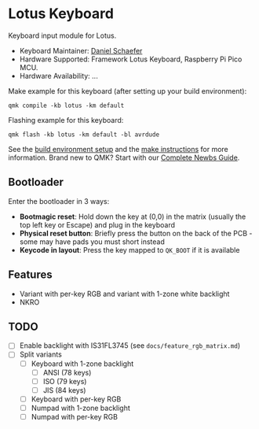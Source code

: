 # Lotus Keyboard

Keyboard input module for Lotus.

* Keyboard Maintainer: [Daniel Schaefer](https://github.com/JohnAZoidberg)
* Hardware Supported: Framework Lotus Keyboard, Raspberry Pi Pico MCU.
* Hardware Availability: ...

Make example for this keyboard (after setting up your build environment):

    qmk compile -kb lotus -km default

Flashing example for this keyboard:

    qmk flash -kb lotus -km default -bl avrdude

See the [build environment setup](https://docs.qmk.fm/#/getting_started_build_tools) and the [make instructions](https://docs.qmk.fm/#/getting_started_make_guide) for more information. Brand new to QMK? Start with our [Complete Newbs Guide](https://docs.qmk.fm/#/newbs).

## Bootloader

Enter the bootloader in 3 ways:

* **Bootmagic reset**: Hold down the key at (0,0) in the matrix (usually the top left key or Escape) and plug in the keyboard
* **Physical reset button**: Briefly press the button on the back of the PCB - some may have pads you must short instead
* **Keycode in layout**: Press the key mapped to `QK_BOOT` if it is available

## Features

- Variant with per-key RGB and variant with 1-zone white backlight
- NKRO

## TODO

- [ ] Enable backlight with IS31FL3745 (see `docs/feature_rgb_matrix.md`)
- [ ] Split variants
  - [ ] Keyboard with 1-zone backlight
    - [ ] ANSI (78 keys)
    - [ ] ISO (79 keys)
    - [ ] JIS (84 keys)
  - [ ] Keyboard with per-key RGB
  - [ ] Numpad with 1-zone backlight
  - [ ] Numpad with per-key RGB
